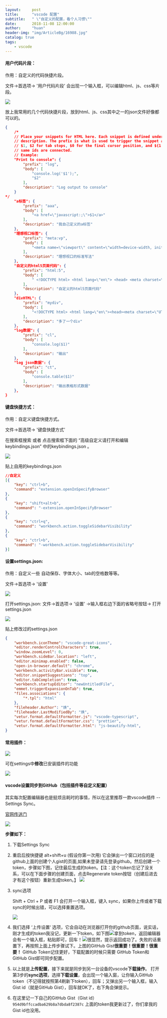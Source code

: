 ```yaml
---
layout:     post
title:      "vscode 配置"
subtitle:   " \"自定义的配置，看个人习惯\""
date:       2018-11-08 12:00:00
author:     "huan"
header-img: "img/ArticleBg/16988.jpg"
catalog: true
tags:
    - vscode
---
```


#### 用户代码片段：

作用：自定义的代码快捷片段。

文件->首选项-> '用户代码片段'    会出现一个输入框，可以编辑html、js、css等片段。

![](https://i.loli.net/2018/12/03/5c04a5623bfc8.gif)

放上我常用的几个代码快捷片段，放到html、js、css其中之一的json文件好像都可以的。

```json
{
    /*
	// Place your snippets for HTML here. Each snippet is defined under a snippet name and has a prefix, body and 
	// description. The prefix is what is used to trigger the snippet and the body will be expanded and inserted. Possible variables are:
	// $1, $2 for tab stops, $0 for the final cursor position, and ${1:label}, ${2:another} for placeholders. Placeholders with the 
	// same ids are connected.
	// Example:
	"Print to console": {
		"prefix": "log",
		"body": [
			"console.log('$1');",
			"$2"
		],
		"description": "Log output to console"
	}
*/
    "a标签": {
        "prefix": "aaa",
        "body": [
            "<a href=\"javascript:;\">$1</a>"
        ],
        "description": "我自己定义的a标签"
    },
    "理想视口标签": {
        "prefix": "meta:vp",
        "body": [
            "<meta name=\"viewport\" content=\"width=device-width, initial-scale=1.0,maximum-scale=1,minimum-scale=1,user-scalable=no\">"
        ],
        "description": "理想视口的标准写法"
    },
    "自定义的html5页面代码": {
        "prefix": "html:5",
        "body": [
            " <!DOCTYPE html> <html lang=\"en\"> <head> <meta charset=\"UTF-8\"> <meta name=\"viewport\" content=\"width=device-width, initial-scale=1.0,maximum-scale=1,minimum-scale=1,user-scalable=no\"> <title>$TM_FILENAME</title> $1 </head> <body> $2 </body> </html>"
        ],
        "description": "自定义的html5页面代码"
    },
    "divHTML": {
        "prefix": "mydiv",
        "body": [
            "<!DOCTYPE html> <html lang=\"en\"><head><meta charset=\"UTF-8\"><meta name=\"viewport\" content=\"width=device-width, initial-scale=1.0,maximum-scale=1,minimum-scale=1,user-scalable=no\"> <title>Document</title> <style> .mydiv { position:absolute; top:50%; left:50%; transform: translate(-50%, -50%);  width: 200px; height: 200px; background-color: skyblue; } </style> </head> <body> <div class='mydiv'></div> </body> </html>"
        ],
        "description": "多了一个div"
    },
    "log数据": {
        "prefix": "cl",
        "body": [
            "console.log($1)"
        ],
        "description": "输出"
    },
    "log json数据": {
        "prefix": "ct",
        "body": [
            "console.table($1)"
        ],
        "description": "输出表格形式数据"
    },
}
```



#### 键盘快捷方式：

作用：自定义键盘快捷方式。

文件->首选项->   '键盘快捷方式'    

在搜索框搜索  或者 点击搜索框下面的 “高级自定义请打开和编辑keybindings.json”  中的keybindings.json 。

![](https://i.loli.net/2018/12/03/5c04c406d57e2.png)

贴上自用的keybindings.json

```json
//自定义
[{
    "key": "ctrl+b",
    "command": "extension.openInSpecifyBrowser"
},
{
    "key": "shift+alt+b",
    "command": "-extension.openInSpecifyBrowser"
},
{
    "key": "ctrl+q",
    "command": "workbench.action.toggleSidebarVisibility"
},
{
    "key": "ctrl+b",
    "command": "-workbench.action.toggleSidebarVisibility"
}]
```



#### 设置settings.json:

作用：自定义一些 自动保存、字体大小、tab的空格数等等。

文件->首选项->  '设置'   

![](https://i.loli.net/2018/12/03/5c04a4593c06b.png)

打开settings.json:      文件->首选项->  '设置' ->输入框右边下面的省略号按钮-> 打开settings.json

![](https://i.loli.net/2018/12/03/5c04ca3362607.gif)

贴上修改过的settings.json

```json
{
    "workbench.iconTheme": "vscode-great-icons",
    "editor.renderControlCharacters": true,
    "window.zoomLevel": 0,
    "workbench.sideBar.location": "left",
    "editor.minimap.enabled": false,
    "open-in-browser.default": "chrome",
    "workbench.activityBar.visible": true,
    "editor.snippetSuggestions": "top",
    "editor.tabCompletion": true,
    "workbench.startupEditor": "newUntitledFile",
    "emmet.triggerExpansionOnTab": true,
    "files.associations": {
        "*.tpl": "html"
    },
    "fileheader.Author": "焕",
    "fileheader.LastModifiedBy": "焕",
    "vetur.format.defaultFormatter.js": "vscode-typescript",
    "vetur.format.defaultFormatter.css": "prettier",
    "vetur.format.defaultFormatter.html": "js-beautify-html",
}
```



#### 常用插件：

![](https://i.loli.net/2018/12/03/5c04c732416ae.png)

可在settings中**修改**已安装插件的功能

![](https://i.loli.net/2018/12/03/5c04cbdda2c34.png)



#### vscode设置同步到GitHub（包括插件等自定义配置）

其实每次配置编辑器也是挺烦且耗时的事情，所以在这里推荐一款vscode插件 -- Settings Sync。

[官网传送门](https://marketplace.visualstudio.com/items?itemName=Shan.code-settings-sync)

![](https://i.loli.net/2018/12/03/5c04ccc5d0e23.png)

**步骤如下：**

1. 下载Settings Sync	

2. 重启后按快捷键 alt+shift+u (假设你第一次用)
   它会弹出一个窗口对应的是github上面的创建个人gist的页面,如果未登录请先登录github。然后创建一个token，步骤如下图，记住最后生成的token。【注：这个token忘记了没关系，可以在下面步骤的创建页面，点击Regenerate token按钮（创建后进去才有这个按钮）重新生成token。】
   ![](https://i.loli.net/2018/12/03/5c04d24c5145a.gif)

3. sync选项

   Shift + Ctrl + P 或者 F1 会打开一个输入框，键入 sync，如果你上传或者下载sync的时候出错，可以选择重置选项。

   ![](https://i.loli.net/2018/12/03/5c04d5172191a.png)

4. 我们选择 ‘上传设置‘ 选项，它会自动在浏览器打开你的github页面，说实话，刚才生成的token我没记，更新一下token，如下图![](https://i.loli.net/2018/12/03/5c04d6977fc9a.gif)拿到token，返回编辑器会有一个输入框，粘贴即可，回车！![](https://i.loli.net/2018/12/03/5c04d7a8c8459.png)很显然，提示返回成功了。失败的话重置下，再按照上面上传步骤试下。上图的GitHub Gist**很重要！很重要！很重要！** GitHub Token记住更好，下载配置的时候只需要 GitHub Token和GitHub Gist即可同步配置。

5. 以上就是**上传配置**，接下来就是同步到另一台设备的vscode**下载操作**。
   打开第3步的**sync选项**，选择**下载设置**，会出现一个输入窗，让你输入GitHub token（不记得就按照第4刷新下token），回车；又弹出另一个输入框，输入Gist id（就是GitHub Gist），回车就OK了，右下角会弹提示。

6. 在这里记一下自己的GitHub Gist（Gist id）   `954d9bffccadba629b8a7dbda8f2387c`  上面的token我更新过了，你们拿我的Gist id也没用。



